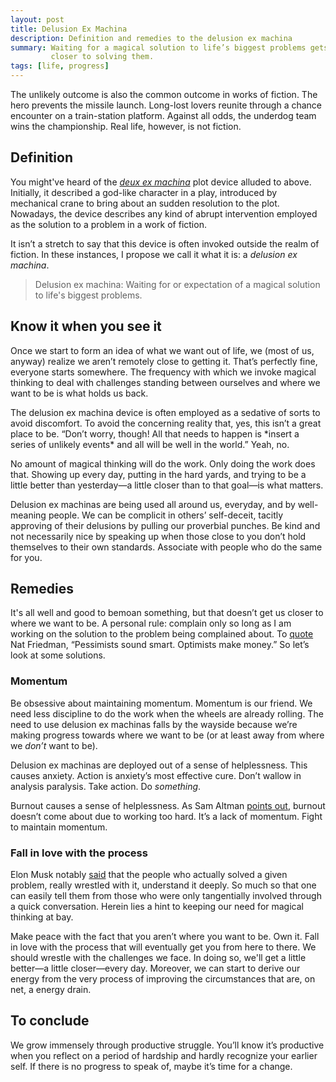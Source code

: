 ```yaml
---
layout: post
title: Delusion Ex Machina
description: Definition and remedies to the delusion ex machina 
summary: Waiting for a magical solution to life’s biggest problems gets us no 
         closer to solving them.
tags: [life, progress]
---
```


The unlikely outcome is also the common outcome in works of fiction. The hero prevents the missile launch. Long-lost lovers reunite through a chance encounter on a train-station platform. Against all odds, the underdog team wins the championship. Real life,  however, is not fiction.

## Definition

You might've heard of the *[deux ex machina](https://en.wikipedia.org/wiki/Deus_ex_machina)* plot device alluded to above. Initially, it described a god-like character in a play, introduced by mechanical crane to bring about an sudden resolution to the plot. Nowadays, the device describes any kind of abrupt intervention employed as the solution to a problem in a work of fiction.

It isn’t a stretch to say that this device is often invoked outside the realm of fiction. In these instances, I propose we call it what it is: a *delusion ex machina*. 

>Delusion ex machina: Waiting for or expectation of a magical solution to life's biggest problems.

## Know it when you see it

Once we start to form an idea of what we want out of life, we (most of us, anyway) realize we aren’t remotely close to getting it. That’s  perfectly fine, everyone starts somewhere. The frequency with which we invoke magical thinking to deal with challenges standing between ourselves and where we want to be is what holds us back.

The delusion ex machina device is often employed as a sedative of sorts to avoid discomfort. To avoid the concerning reality that, yes, this isn’t a great place to be. “Don’t worry, though! All that needs to happen is \*insert a series of unlikely events\* and all will be well in the world.” Yeah, no. 

No amount of magical thinking will do the work. Only doing the work does that. Showing up every day, putting in the hard yards, and trying to be a little better than yesterday—a little closer than to that goal—is what matters.

Delusion ex machinas are being used all around us, everyday, and by well-meaning people. We can be complicit in others’ self-deceit, tacitly approving of their delusions by pulling our proverbial punches. Be kind and not necessarily nice by speaking up when those close to you don’t hold themselves to their own standards. Associate with people who do the same for you.

## Remedies

It's all well and good to bemoan something, but that doesn’t get us closer to where we want to be. A personal rule: complain only so long as I am working on the solution to the problem being complained about. To [quote ](https://twitter.com/patrickc/status/1263482890668503041) Nat Friedman, “Pessimists sound smart. Optimists make money.” So let’s look at some solutions.

### Momentum

Be obsessive about maintaining momentum. Momentum is our friend. We need less discipline to do the work when the wheels are already rolling. The need to use delusion ex machinas falls by the wayside because we’re making progress towards where we want to be (or at least away from where we *don’t* want to be).

Delusion ex machinas are deployed out of a sense of helplessness. This causes anxiety. Action is anxiety’s most effective cure. Don’t wallow in analysis paralysis. Take action. Do *something*. 

Burnout causes a sense of helplessness. As Sam Altman [points out](https://lattice.com/interview/sam-altman-how-to-make-an-impact-on-the-world), burnout doesn’t come about due to working too hard. It’s a lack of momentum. Fight to maintain momentum. 

### Fall in love with the process

Elon Musk notably [said](https://www.youtube.com/watch?v=LLSb8phQ1t8) that the people who actually solved a given problem,  really wrestled with it, understand it deeply. So much so that one can easily tell them from those who were only tangentially involved through a quick conversation. Herein lies a hint to keeping our need for magical thinking at bay. 

Make peace with the fact that you aren’t where you want to be. Own it. Fall in love with the process that will eventually get you from here to there. We should wrestle with the challenges we face. In doing so, we'll get a little better—a little closer—every day.  Moreover, we can start to derive our energy from the very process of improving the circumstances that are, on net, a energy drain. 

## To conclude

We grow immensely through productive struggle. You’ll know it’s productive when you reflect on a period of hardship and hardly recognize your earlier self. If there is no progress to speak of, maybe it’s time for a change. 